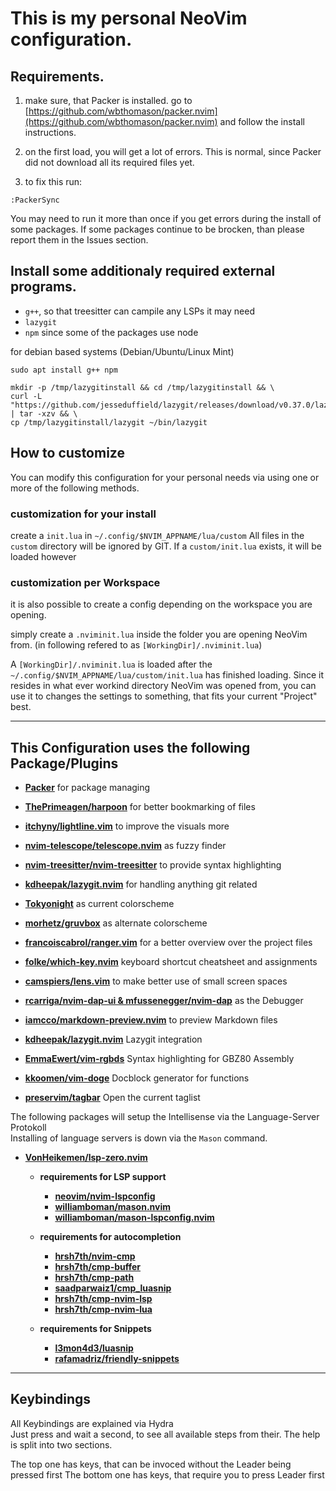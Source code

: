# This is my personal NeoVim configuration.


## Requirements.
1. make sure, that Packer is installed. go to [https://github.com/wbthomason/packer.nvim](https://github.com/wbthomason/packer.nvim) and follow the install instructions.

2. on the first load, you will get a lot of errors. This is normal, since Packer did not download all its required files yet.

3. to fix this run: 
```vim
:PackerSync
```
You may need to run it more than once if you get errors during the install of some packages.
If some packages continue to be brocken, than please report them in the Issues section.


## Install some additionaly required external programs.
- `g++`,  so that treesitter can campile any LSPs it may need
- `lazygit`
- `npm` since some of the packages use node

for debian based systems (Debian/Ubuntu/Linux Mint)
```shell
sudo apt install g++ npm

mkdir -p /tmp/lazygitinstall && cd /tmp/lazygitinstall && \
curl -L "https://github.com/jesseduffield/lazygit/releases/download/v0.37.0/lazygit_0.37.0_Linux_x86_64.tar.gz" | tar -xzv && \
cp /tmp/lazygitinstall/lazygit ~/bin/lazygit
```

## How to customize
You can modify this configuration for your personal needs via using one or more of the 
following methods.

### customization for your install 
create a `init.lua` in `~/.config/$NVIM_APPNAME/lua/custom` 
All files in the `custom` directory will be ignored by GIT.
If a `custom/init.lua` exists, it will be loaded however

### customization per Workspace
it is also possible to create a config depending on the workspace you are opening.

simply create a `.nviminit.lua` inside the folder you are opening NeoVim from.
(in following refered to as `[WorkingDir]/.nviminit.lua`)


A `[WorkingDir]/.nviminit.lua` is loaded after the `~/.config/$NVIM_APPNAME/lua/custom/init.lua` has finished
loading. Since it resides in what ever workind directory NeoVim was opened from,
you can use it to changes the settings to something, that fits your current "Project" best.



---
## This Configuration uses the following Package/Plugins
- **[Packer](https://github.com/wbthomason/packer.nvim)** for package managing
- **[ThePrimeagen/harpoon](https://github.com/ThePrimeagen/harpoon)** for better bookmarking of files
- **[itchyny/lightline.vim](https://github.com/itchyny/lightline.vim)** to improve the visuals more 
- **[nvim-telescope/telescope.nvim](https://github.com/nvim-telescope/telescope.nvim)** as fuzzy finder
- **[nvim-treesitter/nvim-treesitter](https://github.com/nvim-treesitter/nvim-treesitter)** to provide syntax highlighting
- **[kdheepak/lazygit.nvim](https://github.com/kdheepak/lazygit.nvim)** for handling anything git related

- **[Tokyonight](https://github.com/folke/tokyonight.nvim)** as current colorscheme
- **[morhetz/gruvbox](https://github.com/morhetz/gruvbox)** as alternate colorscheme  
- **[francoiscabrol/ranger.vim](https://github.com/francoiscabrol/ranger.vim)** for a better overview over the project files
- **[folke/which-key.nvim](https://github.com/folke/which-key.nvim)** keyboard shortcut cheatsheet and assignments

- **[camspiers/lens.vim](https://github.com/camspiers/lens.vim)** to make better use of small screen spaces
- **[rcarriga/nvim-dap-ui & mfussenegger/nvim-dap](https://github.com/mfussenegger/nvim-dap)** as the Debugger
- **[iamcco/markdown-preview.nvim](https://github.com/iamcco/markdown-preview.nvim)** to preview Markdown files
- **[kdheepak/lazygit.nvim](https://github.com/kdheepak/lazygit.nvim)** Lazygit integration
- **[EmmaEwert/vim-rgbds](https://github.com/EmmaEwert/vim-rgbds)** Syntax highlighting for GBZ80 Assembly
- **[kkoomen/vim-doge](https://github.com/kkoomen/vim-doge)** Docblock generator for functions
- **[preservim/tagbar](https://github.com/preservim/tagbar)** Open the current taglist

The following packages will setup the Intellisense via the Language-Server Protokoll  
Installing of language servers is down via the `Mason` command.

- **[VonHeikemen/lsp-zero.nvim](https://github.com/VonHeikemen/lsp-zero.nvim)**
    - **requirements for LSP support**
        - **[neovim/nvim-lspconfig](https://github.com/neovim/nvim-lspconfig)**
        - **[williamboman/mason.nvim](https://github.com/williamboman/mason.nvim)**
        - **[williamboman/mason-lspconfig.nvim](https://github.com/williamboman/mason-lspconfig.nvim)**

    - **requirements for autocompletion**
        - **[hrsh7th/nvim-cmp](https://github.com/hrsh7th/nvim-cmp)**
        - **[hrsh7th/cmp-buffer](https://github.com/hrsh7th/cmp-buffer)**
        - **[hrsh7th/cmp-path](https://github.com/hrsh7th/cmp-path)**
        - **[saadparwaiz1/cmp_luasnip](https://github.com/saadparwaiz1/cmp_luasnip)**
        - **[hrsh7th/cmp-nvim-lsp](https://github.com/hrsh7th/cmp-nvim-lsp)**
        - **[hrsh7th/cmp-nvim-lua](https://github.com/hrsh7th/cmp-nvim-lua)**

    - **requirements for Snippets**
        - **[l3mon4d3/luasnip](https://github.com/l3mon4d3/luasnip)**
        - **[rafamadriz/friendly-snippets](https://github.com/rafamadriz/friendly-snippets)**
---
## Keybindings

All Keybindings are explained via Hydra  
Just press <Space> and wait a second, to see all available steps from their.
The help is split into two sections.

The top one has keys, that can be invoced without the  Leader being pressed first
The bottom one has keys, that require you to press Leader first
